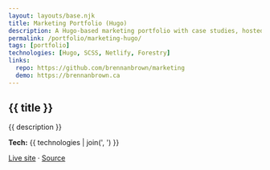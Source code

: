 ```yaml
---
layout: layouts/base.njk
title: Marketing Portfolio (Hugo)
description: A Hugo-based marketing portfolio with case studies, hosted on Netlify.
permalink: /portfolio/marketing-hugo/
tags: [portfolio]
technologies: [Hugo, SCSS, Netlify, Forestry]
links:
  repo: https://github.com/brennanbrown/marketing
  demo: https://brennanbrown.ca
---
```


<section class="prose dark:prose-invert">
  <h1>{{ title }}</h1>
  <p>{{ description }}</p>
  <p><strong>Tech:</strong> {{ technologies | join(', ') }}</p>
  <p>
    <a href="{{ links.demo }}" target="_blank" rel="noopener">Live site</a> ·
    <a href="{{ links.repo }}" target="_blank" rel="noopener">Source</a>
  </p>
</section>
